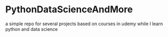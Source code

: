 # PythonDataScienceAndMore
a simple repo for several projects based on courses in udemy while I learn python and data science
